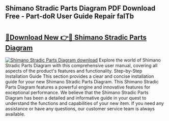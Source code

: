 ## Shimano Stradic Parts Diagram PDF Download Free - Part-doR User Guide Repair faITb

# <h2><a href="http://dfpddi.blite.top/?on=Shimano+Stradic+Parts+Diagram">🔗Download New 👉🔴 Shimano Stradic Parts Diagram</a></h2>

[![Shimano Stradic Parts Diagram download](https://i.imgur.com/lujVjoI.png)](http://dfpddi.blite.top/?on=Shimano+Stradic+Parts+Diagram)
Explore the world of Shimano Stradic Parts Diagram with this comprehensive user manual, covering all aspects of the product's features and functionality. Step-by-Step Installation Guide This section provides a clear and concise installation guide for your new Shimano Stradic Parts Diagram. This Shimano Stradic Parts Diagram features a powerful engine and innovative features for exceptional performance. We believe that the Shimano Stradic Parts Diagram has been a detailed and informative guide in your quest to understand the functions and capabilities of your new item. If you need any assistance or have any questions, our customer service team is always available.
